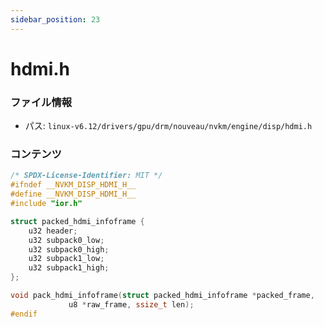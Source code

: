 ```yaml
---
sidebar_position: 23
---
```

# hdmi.h

### ファイル情報

- パス: `linux-v6.12/drivers/gpu/drm/nouveau/nvkm/engine/disp/hdmi.h`

### コンテンツ

```h
/* SPDX-License-Identifier: MIT */
#ifndef __NVKM_DISP_HDMI_H__
#define __NVKM_DISP_HDMI_H__
#include "ior.h"

struct packed_hdmi_infoframe {
	u32 header;
	u32 subpack0_low;
	u32 subpack0_high;
	u32 subpack1_low;
	u32 subpack1_high;
};

void pack_hdmi_infoframe(struct packed_hdmi_infoframe *packed_frame,
			 u8 *raw_frame, ssize_t len);
#endif

```

